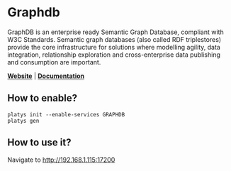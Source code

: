 # Graphdb

GraphDB is an enterprise ready Semantic Graph Database, compliant with W3C Standards. Semantic graph databases (also called RDF triplestores) provide the core infrastructure for solutions where modelling agility, data integration, relationship exploration and cross-enterprise data publishing and consumption are important.  

**[Website](https://graphdb.ontotext.com/)** | **[Documentation](https://graphdb.ontotext.com/documentation/free/)** 

## How to enable?

```
platys init --enable-services GRAPHDB
platys gen
```

## How to use it?

Navigate to <http://192.168.1.115:17200>